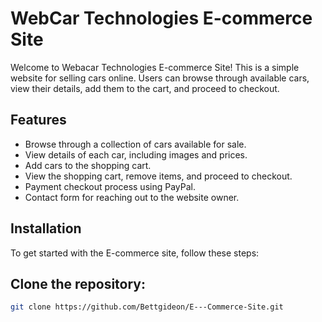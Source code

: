 # WebCar Technologies E-commerce Site

Welcome to Webacar Technologies E-commerce Site! This is a simple website for selling cars online. Users can browse through available cars, view their details, add them to the cart, and proceed to checkout.

## Features

- Browse through a collection of cars available for sale.
- View details of each car, including images and prices.
- Add cars to the shopping cart.
- View the shopping cart, remove items, and proceed to checkout.
- Payment checkout process using PayPal.
- Contact form for reaching out to the website owner.

## Installation

To get started with the E-commerce site, follow these steps:

## Clone the repository:

   ```bash
   git clone https://github.com/Bettgideon/E---Commerce-Site.git
